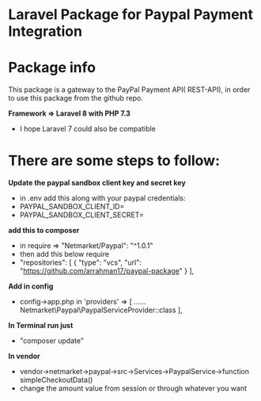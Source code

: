 # Laravel Package for Paypal Payment Integration
# Package info

This package is a gateway to the PayPal Payment API( REST-API), in order to use this package from the github repo.

**Framework => Laravel 8 with PHP 7.3**

- I hope Laravel 7 could also be compatible 

# There are some steps to follow:

 **Update the paypal sandbox client key and secret key** 

 - in .env add this along with your paypal credentials:
 - PAYPAL_SANDBOX_CLIENT_ID= 
 - PAYPAL_SANDBOX_CLIENT_SECRET= 

**add this to composer** 
 
 - in require =>  "Netmarket/Paypal": "^1.0.1" 
 - then add this below require
 - "repositories": [
        {
            "type": "vcs",
            "url": "https://github.com/arrahman17/paypal-package"
        }
    ],


**Add in config**

- config->app.php in  'providers' => [ ......
  Netmarket\Paypal\PaypalServiceProvider::class
  ],
  
  
**In Terminal run just** 

- "composer update"

**In vendor**

- vendor->netmarket->paypal->src->Services->PaypalService->function simpleCheckoutData()
- change the amount value from session or through whatever you want
